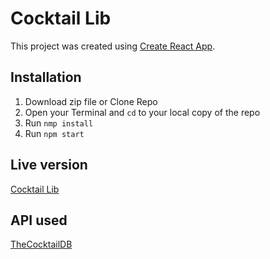# Cocktail Lib

This project was created using [Create React App](https://github.com/facebook/create-react-app).

## Installation

1. Download zip file or Clone Repo
2. Open your Terminal and `cd` to your local copy of the repo
3. Run `nmp install`
4. Run `npm start`

## Live version

[Cocktail Lib](https://cocktail-lib.netlify.app/)

## API used

[TheCocktailDB](https://www.thecocktaildb.com/api.php)
